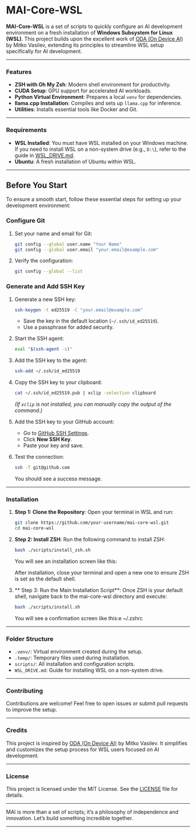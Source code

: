 
# MAI-Core-WSL

**MAI-Core-WSL** is a set of scripts to quickly configure an AI development environment on a fresh installation of **Windows Subsystem for Linux (WSL)**. This project builds upon the excellent work of [ODA (On Device AI)](https://github.com/mitkox/oda) by Mitko Vasilev, extending its principles to streamline WSL setup specifically for AI development.

---

### **Features**
- **ZSH with Oh My Zsh**: Modern shell environment for productivity.
- **CUDA Setup**: GPU support for accelerated AI workloads.
- **Python Virtual Environment**: Prepares a local `venv` for dependencies.
- **llama.cpp Installation**: Compiles and sets up `llama.cpp` for inference.
- **Utilities**: Installs essential tools like Docker and Git.

---

### **Requirements**
- **WSL Installed**: You must have WSL installed on your Windows machine. If you need to install WSL on a non-system drive (e.g., `D:\`), refer to the guide in [WSL_DRIVE.md](./WSL_DRIVE.md).
- **Ubuntu**: A fresh installation of Ubuntu within WSL.

---
## Before You Start

To ensure a smooth start, follow these essential steps for setting up your development environment:

### Configure Git
1. Set your name and email for Git:
   ```bash
   git config --global user.name "Your Name"
   git config --global user.email "your.email@example.com"
   ```
2. Verify the configuration:
   ```bash
   git config --global --list
   ```

### Generate and Add SSH Key
1. Generate a new SSH key:
   ```bash
   ssh-keygen -t ed25519 -C "your.email@example.com"
   ```
   - Save the key in the default location (`~/.ssh/id_ed25519`).
   - Use a passphrase for added security.

2. Start the SSH agent:
   ```bash
   eval "$(ssh-agent -s)"
   ```

3. Add the SSH key to the agent:
   ```bash
   ssh-add ~/.ssh/id_ed25519
   ```

4. Copy the SSH key to your clipboard:
   ```bash
   cat ~/.ssh/id_ed25519.pub | xclip -selection clipboard
   ```
   *(If `xclip` is not installed, you can manually copy the output of the command.)*

5. Add the SSH key to your GitHub account:
   - Go to [GitHub SSH Settings](https://github.com/settings/keys).
   - Click **New SSH Key**.
   - Paste your key and save.

6. Test the connection:
   ```bash
   ssh -T git@github.com
   ```

   You should see a success message.

---

### **Installation**

1. **Step 1: Clone the Repository**:
   Open your terminal in WSL and run:
   ```bash
   git clone https://github.com/your-username/mai-core-wsl.git
   cd mai-core-wsl
   ```

2. **Step 2: Install ZSH**:
   Run the following command to install ZSH:   
   ```bash
   bash ./scripts/install_zsh.sh
   ```

   You will see an installation screen like this:

   After installation, close your terminal and open a new one to ensure ZSH is set as the default shell.

3. ** Step 3: Run the Main Installation Script**:
   Once ZSH is your default shell, navigate back to the mai-core-wsl directory and execute:   
   ```bash
   bash ./scripts/install.sh
   ```
   You will see a confirmation screen like this:e ~/.zshrc
   

---

### **Folder Structure**
- `.venv/`: Virtual environment created during the setup.
- `.temp/`: Temporary files used during installation.
- `scripts/`: All installation and configuration scripts.
- `WSL_DRIVE.md`: Guide for installing WSL on a non-system drive.

---

### **Contributing**
Contributions are welcome! Feel free to open issues or submit pull requests to improve the setup.

---

### **Credits**
This project is inspired by [ODA (On Device AI)](https://github.com/mitkox/oda) by Mitko Vasilev. It simplifies and customizes the setup process for WSL users focused on AI development.

---

### **License**
This project is licensed under the MIT License. See the [LICENSE](./LICENSE) file for details.


---

MAI is more than a set of scripts; it’s a philosophy of independence and innovation. Let’s build something incredible together.

---
